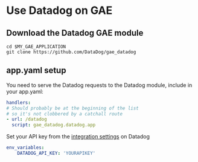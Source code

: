 # Use Datadog on GAE

## Download the Datadog GAE module

```
cd $MY_GAE_APPLICATION
git clone https://github.com/DataDog/gae_datadog
```

## app.yaml setup

You need to serve the Datadog requests to the Datadog module, include in your app.yaml:
```yaml
handlers:
# Should probably be at the beginning of the list
# so it's not clobbered by a catchall route
- url: /datadog
  script: gae_datadog.datadog.app
```

Set your API key from the [integration settings](https://app.datadoghq.com/account/settings#integrations/google_app_engine) on Datadog
```yaml
env_variables:
    DATADOG_API_KEY: 'YOURAPIKEY'
```
